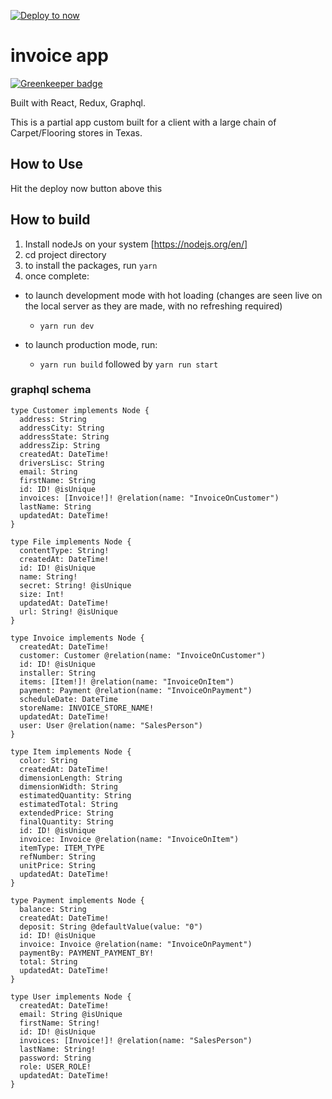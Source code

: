 [![Deploy to now](https://deploy.now.sh/static/button.svg)](https://deploy.now.sh/?repo=https://github.com/akadop/invoiceapp/tree/master)

# invoice app

[![Greenkeeper badge](https://badges.greenkeeper.io/akadop/invoiceapp.svg)](https://greenkeeper.io/)

Built with React, Redux, Graphql. 

This is a partial app custom built for a client with a large chain of Carpet/Flooring stores in Texas.

## How to Use
Hit the deploy now button above this


## How to build
1. Install nodeJs on your system [https://nodejs.org/en/]
2. cd project directory
3. to install the packages, run ` yarn `
4. once complete:
- to launch development mode with hot loading (changes are seen live on the local server as they are made, with no refreshing required)
    - ` yarn run dev ` 

- to launch production mode, run:
    - ` yarn run build ` followed by ` yarn run start `

### graphql schema

```gql
type Customer implements Node {
  address: String
  addressCity: String
  addressState: String
  addressZip: String
  createdAt: DateTime!
  driversLisc: String
  email: String
  firstName: String
  id: ID! @isUnique
  invoices: [Invoice!]! @relation(name: "InvoiceOnCustomer")
  lastName: String
  updatedAt: DateTime!
}

type File implements Node {
  contentType: String!
  createdAt: DateTime!
  id: ID! @isUnique
  name: String!
  secret: String! @isUnique
  size: Int!
  updatedAt: DateTime!
  url: String! @isUnique
}

type Invoice implements Node {
  createdAt: DateTime!
  customer: Customer @relation(name: "InvoiceOnCustomer")
  id: ID! @isUnique
  installer: String
  items: [Item!]! @relation(name: "InvoiceOnItem")
  payment: Payment @relation(name: "InvoiceOnPayment")
  scheduleDate: DateTime
  storeName: INVOICE_STORE_NAME!
  updatedAt: DateTime!
  user: User @relation(name: "SalesPerson")
}

type Item implements Node {
  color: String
  createdAt: DateTime!
  dimensionLength: String
  dimensionWidth: String
  estimatedQuantity: String
  estimatedTotal: String
  extendedPrice: String
  finalQuantity: String
  id: ID! @isUnique
  invoice: Invoice @relation(name: "InvoiceOnItem")
  itemType: ITEM_TYPE
  refNumber: String
  unitPrice: String
  updatedAt: DateTime!
}

type Payment implements Node {
  balance: String
  createdAt: DateTime!
  deposit: String @defaultValue(value: "0")
  id: ID! @isUnique
  invoice: Invoice @relation(name: "InvoiceOnPayment")
  paymentBy: PAYMENT_PAYMENT_BY!
  total: String
  updatedAt: DateTime!
}

type User implements Node {
  createdAt: DateTime!
  email: String @isUnique
  firstName: String!
  id: ID! @isUnique
  invoices: [Invoice!]! @relation(name: "SalesPerson")
  lastName: String!
  password: String
  role: USER_ROLE!
  updatedAt: DateTime!
}
```